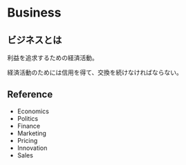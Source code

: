 # Business

## ビジネスとは

利益を追求するための経済活動。

経済活動のためには信用を得て、交換を続けなければならない。

## Reference

- Economics
- Politics
- Finance
- Marketing
- Pricing
- Innovation
- Sales

